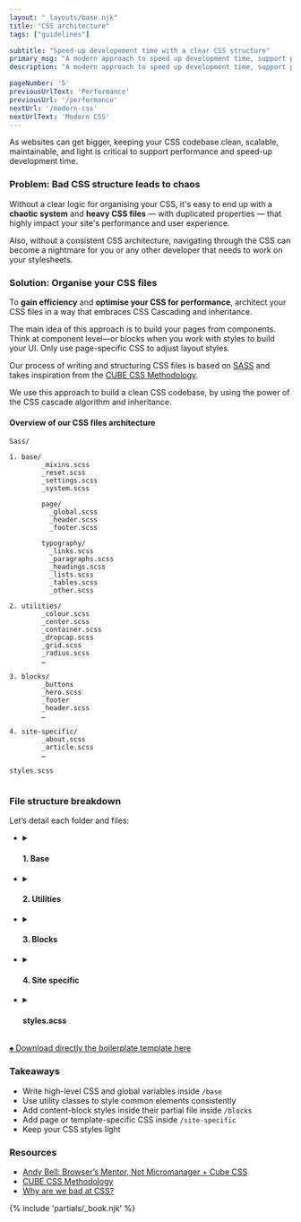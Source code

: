 ```yaml
---
layout: "_layouts/base.njk" 
title: "CSS architecture"
tags: ["guidelines"]

subtitle: "Speed-up developement time with a clear CSS structure"
primary_msg: "A modern approach to speed up development time, support performance, scalability and maintainability."
description: "A modern approach to speed up development time, support performance, scalability and maintainability."

pageNumber: '5'
previousUrlText: 'Performance'
previousUrl: '/performance'
nextUrl: '/modern-css'
nextUrlText: 'Modern CSS'
---
```


As websites can get bigger, keeping your CSS codebase clean, scalable, maintainable, and light is critical to support performance and speed-up development time.

### Problem: Bad CSS structure leads to chaos

Without a clear logic for organising your CSS, it's easy to end up with a **chaotic system** and **heavy CSS files** — with duplicated properties — that highly impact your site's performance and user experience.

Also, without a consistent CSS architecture, navigating through the CSS can become a nightmare for you or any other developer that needs to work on your stylesheets.

### Solution: Organise your CSS files

To **gain efficiency** and **optimise your CSS for performance**, architect your CSS files in a way that embraces CSS Cascading and inheritance.

The main idea of this approach is to build your pages from components. Think at component level—or blocks when you work with styles to build your UI. Only use page-specific CSS to adjust layout styles.

Our process of writing and structuring CSS files is based on [SASS](https://sass-lang.com/) and takes inspiration from the [CUBE CSS Methodology](https://cube.fyi/).

We use this approach to build a clean CSS codebase, by using the power of the CSS cascade algorithm and inheritance.

#### Overview of our CSS files architecture

 <pre class="code-block"><code>Sass/
        
1. base/
        _mixins.scss
        _reset.scss
        _settings.scss
        _system.scss
        
        page/
          _global.scss
          _header.scss
          _footer.scss
        
        typography/
          _links.scss
          _paragraphs.scss
          _headings.scss
          _lists.scss
          _tables.scss
          _other.scss
          
2. utilities/
        _colour.scss
        _center.scss
        _container.scss
        _dropcap.scss
        _grid.scss
        _radius.scss
        …
        
3. blocks/
        _buttons
        _hero.scss
        _footer
        _header.scss
        …
        
4. site-specific/
        _about.scss
        _article.scss
        …
        
styles.scss

</code></pre>

<h3>File structure breakdown</h3>

<p>Let’s detail each folder and files:</p>

<ul class="[ tab-items ][ flow l-rs ]">
<li class="flow">
  <details class="[ tab-item ][ flow ]">
   <summary class="bg-primary-color"> <h4 class="h5 subtitle">1. Base</h4></summary>   
  
  <header class="flow">
      
  <p><strong>This layer includes the high-level CSS rules, the foundation styles and global custom properties variables of the design.</strong></p>
  </header>
  
  <h5 class="text-primary-color">_settings.scss:</h5>
  <p>This file contains the global variables for foundation styles of the website<em>(e.g. spacing, color, typography…).</em></p>

  <h5 class="text-primary-color">_mixings.scss</h5>
  
  <p>This file includes chunks of reusable CSS rules like media query breakpoints or a rule for specifying static font sizes.</p>
  
  <h5 class="text-primary-color">_reset.scss</h5>
  
  <p>This file contains the <a href="https://andy-bell.co.uk/a-modern-css-reset/">Modern CSS Reset file</a> from Andy Bell to reset the default browsers’ styles and avoid any inconsistencies across different browsers.</p>
  
  <h5 class="text-primary-color">_system.scss</h5>
  
  <p>This file contains all the CSS rules required to adjust the styles of the admin interface of your website.</p> 
  
  <h5 class="text-primary-color">page/</h5>
  
  <p>This folder contains page global, header and footer layout styles. These rules are organised under the following partial files:</p>
   
  <ul class="content-list">
  <li>_global.scss</li>
  <li>_header.scss</li>
  <li>_footer.scss</li>
  </ul>
  
  <h5 class="text-primary-color">typography/</h5>
  
  <p>This folder contains partial files with CSS rules of common typographic elements such as <em>paragraphs, links or headings</em>.</p>
    
  <ul class="content-list">
  <li>_links.scss</li>
  <li>_paragraphs.scss</li>
  <li>_headings.scss</li>
  <li>_lists.scss</li>
  <li>_tables.scss</li>
  <li>_other.scss</li>
  </ul>
  
</li>


<li class="flow">
  <details  class="[ tab-item ][ flow ]">
   <summary class="bg-primary-color"> <h4 class="[ subtitle ][ h5 ]">2. Utilities</h4></summary>   
  
  
  <header class="flow">
    
   <p><strong>This layer includes a list of helper classes that consist of a single CSS rule or a group of related CSS rules useful to style multiple elements consistently and quickly.</strong></p>

  </header>
  
  <p>To avoid repeating CSS rules, we use utility classes when appropriate to style HTML elements consistently.</p>
  
  <p>Utility classes can contain a single property or a group of related CSS properties to define text colors, background colours, border radius, drop caps, borders or any other reusable style.</p>

</li>

<li class="flow">
  <details  class="[ tab-item ][ flow ]">
   <summary class="bg-primary-color"> <h4 class="[ subtitle ][ h5 ]">3. Blocks</h4></summary>   
  
  
  <header class="flow">
    
    <p><strong>This layer contains files with specific CSS rules for each Building blocks that compose the layout.</strong></p>
  
  </header>
  
  <p>Blocks refer to a simple UI element like a button or a group of UI elements like a card, hero section or menu. The CSS rules are applied using the parent block class.</p>
  
  <p>The benefit of styling a component using the block class is that the block will maintain its original style, regardless of the context it's placed in.</p>
    
</li>

<li class="flow">
  <details class="[ tab-item ][ flow ]">
   <summary class="bg-primary-color"> <h4 class="[ subtitle ][ h5 ]">4. Site specific</h4></summary>   
 
  <header class="flow">
    
  <p><strong>This layer contains the CSS rules applied with the parent body class to style specific page—or content type layouts.</strong></p>

  </header>
  
  <p>This folder contains the partials files of individual pages, content-types or templates, including their specific CSS rules required to adjust/override the layout styles.</p> 

</li>

<li class="flow">
  <details class="[ tab-item ][ flow ]">
   <summary class="bg-primary-color"> <h4 class="[ subtitle ][ h5 ]">styles.scss</h4></summary>   
  
  
  <header class="flow">
    
  <p><strong>This file includes the imported partials to generate the final <code class="code">style.css</code> file.</strong></p>

  </header>
  
  <p>The <code class="code">style.scss</code> file is the source file where we import the required <code class="code">.scss</code> partials to create the final <code class="code">style.css</code> file that the browser will use to load the styles of your website.</p>
    
<pre class="code-block"><code>➜  assets sass --watch sass:css</code></pre>

<p>This command tells SASS to preprocess the SASS files that are located inside <code class="code">/assets</code> and output the final css inside the folder <span class="code">/css</span>.</p>

</li>
</ul>
    </details>

<div class="[ cta-btn ][ outline ]">
  <a href="https://github.com/Drjey90/6-simple-steps-design-examples/archive/refs/heads/main.zip">♠️  Download directly the boilerplate template here</a>
</div>

<h3>Takeaways</h3>

<ul class="content-list">
  <li>Write high-level CSS and global variables inside <code class="code">/base</code></li>
  <li>Use utility classes to style common elements consistently</li>
  <li>Add content-block styles inside their partial file inside <code class="code">/blocks</code></li>
  <li>Add page or template-specific CSS inside <code class="code">/site-specific</code></li>
  <li>Keep your CSS styles light</li>
</ul>

<section class="[ resources ][ grid--4-5 grid ]" data-gap="gap">
          <div class="[ resources__links ][ flow ]">
<h3>Resources</h3>

<ul class="content-list">
<li><a href="https://www.youtube.com/watch?v=5uhIiI9Ld5M&ab_channel=Hey%21Presents">Andy Bell: Browser’s Mentor, Not Micromanager + Cube CSS</a></li>
<li><a href="https://cube.fyi/#how-does-cube-css-compare-to-other-methodologies">CUBE CSS Methodology</a></li>
<li><a href="https://www.mikeaparicio.com/posts/2023-05-22-why-were-bad-at-css/?utm_source=convertkit&utm_medium=email&utm_campaign=It%27s+OK+to+Use+Modern+CSS.+Really%2C+really.+%7C+ModernCSS+Newsletter+%2361%20-%2010833447" target="_blank">Why are we bad at CSS?</a></li>
</ul>
</div>
            {% include 'partials/_book.njk' %}
      </section>